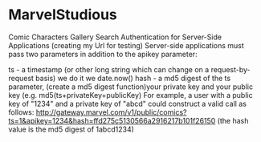 # MarvelStudious
Comic Characters Gallery Search 
Authentication for Server-Side Applications (creating my Url for testing)
Server-side applications must pass two parameters in addition to the apikey parameter:

ts - a timestamp (or other long string which can change on a request-by-request basis)
we do it we date.now()
hash - a md5 digest of the ts parameter, (create a md5 digest function)your private key and your public key (e.g. md5(ts+privateKey+publicKey)
For example, a user with a public key of "1234" and a private key of "abcd" could construct a valid call as follows: http://gateway.marvel.com/v1/public/comics?ts=1&apikey=1234&hash=ffd275c5130566a2916217b101f26150 (the hash value is the md5 digest of 1abcd1234)

